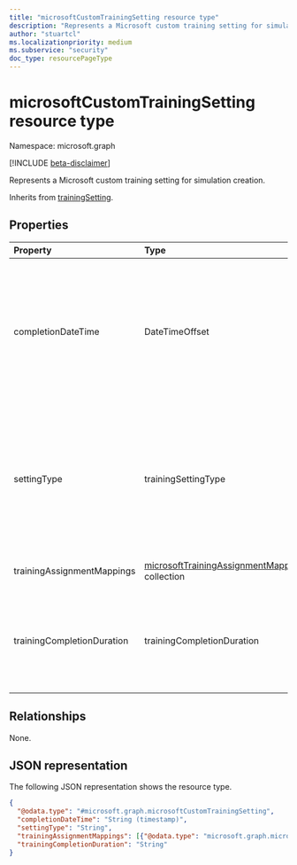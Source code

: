```yaml
---
title: "microsoftCustomTrainingSetting resource type"
description: "Represents a Microsoft custom training setting for simulation creation."
author: "stuartcl"
ms.localizationpriority: medium
ms.subservice: "security"
doc_type: resourcePageType
---
```


# microsoftCustomTrainingSetting resource type

Namespace: microsoft.graph

[!INCLUDE [beta-disclaimer](../../includes/beta-disclaimer.md)]

Represents a Microsoft custom training setting for simulation creation.

Inherits from [trainingSetting](../resources/trainingsetting.md).

## Properties

|Property|Type|Description|
|:---|:---|:---|
|completionDateTime|DateTimeOffset|The completion date and time of the training. The timestamp type represents date and time information using ISO 8601 format and is always in UTC. For example, midnight UTC on Jan 1, 2014 is `2014-01-01T00:00:00Z`.|
|settingType|trainingSettingType|Type of training setting that indicates which setting to use to configure a training. The possible values are: `microsoftCustom`, `microsoftManaged`, `noTraining`, `custom`, `unknownFutureValue`. Inherited from [trainingSetting](../resources/trainingsetting.md).|
|trainingAssignmentMappings|[microsoftTrainingAssignmentMapping](../resources/microsofttrainingassignmentmapping.md) collection| The mapping details of the associated training.|
|trainingCompletionDuration|trainingCompletionDuration|The training completion duration that needs to be provided before scheduling the training. Possible values are: `week`, `fortnite`, `month`, `unknownFutureValue`.|

## Relationships

None.

## JSON representation

The following JSON representation shows the resource type.

<!-- {
  "blockType": "resource",
  "@odata.type": "microsoft.graph.microsoftCustomTrainingSetting"
}
-->
``` json
{
  "@odata.type": "#microsoft.graph.microsoftCustomTrainingSetting",
  "completionDateTime": "String (timestamp)",
  "settingType": "String",
  "trainingAssignmentMappings": [{"@odata.type": "microsoft.graph.microsoftTrainingAssignmentMapping"}],
  "trainingCompletionDuration": "String"
}
```

